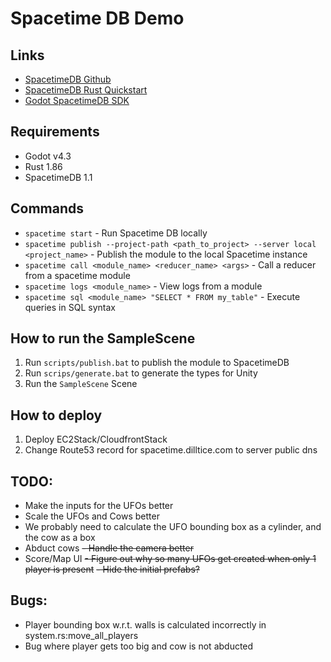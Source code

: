 # Spacetime DB Demo

## Links
 - [SpacetimeDB Github](https://github.com/clockworklabs/SpacetimeDB)
 - [SpacetimeDB Rust Quickstart](https://spacetimedb.com/docs/modules/rust/quickstart)
 - [Godot SpacetimeDB SDK](https://github.com/flametime/Godot-SpacetimeDB-SDK)

## Requirements
 - Godot v4.3
 - Rust 1.86
 - SpacetimeDB 1.1

## Commands
 - `spacetime start` - Run Spacetime DB locally
 - `spacetime publish --project-path <path_to_project> --server local <project_name>` - Publish the module to the local Spacetime instance
 - `spacetime call <module_name> <reducer_name> <args>` - Call a reducer from a spacetime module
 - `spacetime logs <module_name>` - View logs from a module
 - `spacetime sql <module_name> "SELECT * FROM my_table"` - Execute queries in SQL syntax

## How to run the SampleScene
1. Run `scripts/publish.bat` to publish the module to SpacetimeDB
2. Run `scrips/generate.bat` to generate the types for Unity
3. Run the `SampleScene` Scene

## How to deploy
1. Deploy EC2Stack/CloudfrontStack
2. Change Route53 record for spacetime.dilltice.com to server public dns

## TODO:
 - Make the inputs for the UFOs better
 - Scale the UFOs and Cows better
  - We probably need to calculate the UFO bounding box as a cylinder, and the cow as a box
 - Abduct cows
~~- Handle the camera better~~
 - Score/Map UI
~~- Figure out why so many UFOs get created when only 1 player is present~~
~~- Hide the initial prefabs?~~

## Bugs:
 - Player bounding box w.r.t. walls is calculated incorrectly in system.rs:move_all_players
 - Bug where player gets too big and cow is not abducted